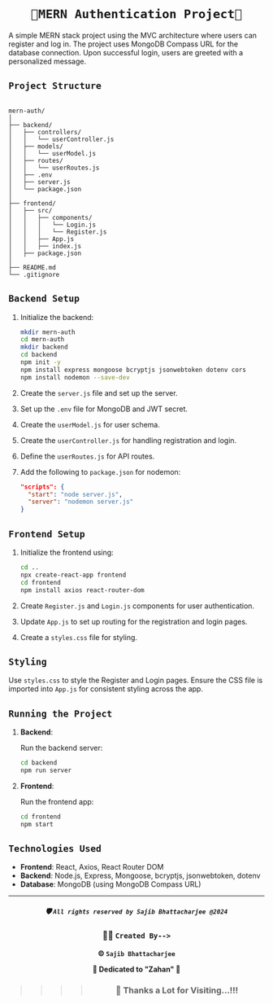 <div align="center">

# `🌟MERN Authentication Project🌟` 

</div>

      
A simple MERN stack project using the MVC architecture where users can register and log in. The project uses MongoDB Compass URL for the database connection. Upon successful login, users are greeted with a personalized message.
    
## `Project Structure`

```node

mern-auth/
│
├── backend/
│   ├── controllers/
│   │   └── userController.js
│   ├── models/
│   │   └── userModel.js
│   ├── routes/
│   │   └── userRoutes.js
│   ├── .env
│   ├── server.js
│   └── package.json
│
├── frontend/
│   ├── src/
│   │   ├── components/
│   │   │   └── Login.js
│   │   │   └── Register.js
│   │   ├── App.js
│   │   ├── index.js
│   ├── package.json
│
├── README.md
└── .gitignore

```
  
## `Backend Setup`

1. Initialize the backend:

    ```bash
    mkdir mern-auth
    cd mern-auth
    mkdir backend
    cd backend
    npm init -y
    npm install express mongoose bcryptjs jsonwebtoken dotenv cors
    npm install nodemon --save-dev
    ```

2. Create the `server.js` file and set up the server.
3. Set up the `.env` file for MongoDB and JWT secret.
4. Create the `userModel.js` for user schema.
5. Create the `userController.js` for handling registration and login.
6. Define the `userRoutes.js` for API routes.
7. Add the following to `package.json` for nodemon:

    ```json
    "scripts": {
      "start": "node server.js",
      "server": "nodemon server.js"
    }
    ```

## `Frontend Setup`

1. Initialize the frontend using:

    ```bash
    cd ..
    npx create-react-app frontend
    cd frontend
    npm install axios react-router-dom
    ```

2. Create `Register.js` and `Login.js` components for user authentication.
3. Update `App.js` to set up routing for the registration and login pages.
4. Create a `styles.css` file for styling.

## `Styling`

Use `styles.css` to style the Register and Login pages. Ensure the CSS file is imported into `App.js` for consistent styling across the app.

## `Running the Project`

1. **Backend**:

    Run the backend server:

    ```bash
    cd backend
    npm run server
    ```

2.  **Frontend**: 

    Run the frontend app:

    ```bash
    cd frontend
    npm start
    ```

## `Technologies Used`

- **Frontend**: React, Axios, React Router DOM
- **Backend**: Node.js, Express, Mongoose, bcryptjs, jsonwebtoken, dotenv
- **Database**: MongoDB (using MongoDB Compass URL)

---
<div align="center">

##### 🛡️ `All rights reserved by Sajib Bhattacharjee @2024`

### 👨‍💻 `Created By-->`

**&copy; `Sajib Bhattacharjee`**

**💖 Dedicated to "Zahan" 💖**

> > > > ### 🙏 Thanks a Lot for Visiting...!!!

</div>
